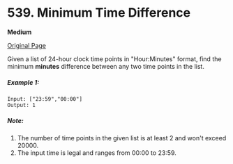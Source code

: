 # 539. Minimum Time Difference

**Medium**

[Original Page](https://leetcode.com/problems/minimum-time-difference/)

Given a list of 24-hour clock time points in "Hour:Minutes" format, find the minimum __minutes__ difference between any two time points in the list.

##### Example 1:
```
Input: ["23:59","00:00"]
Output: 1
```

##### Note:
1. The number of time points in the given list is at least 2 and won't exceed 20000.
2. The input time is legal and ranges from 00:00 to 23:59.
